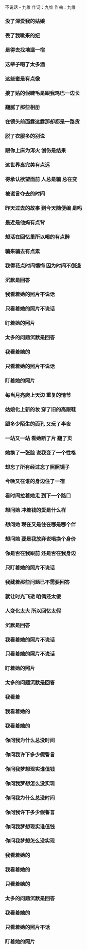 不说话 - 九维
作词：九维
作曲：九维

### 没了深爱我的姑娘
### 丢了我呲来的妞
### 是得去找地遛一宿
### 这辈子喝了太多酒
### 这些蜜是有点像
### 接了贴的假睫毛是跟我鸡巴一边长
### 翻腻了那些相册
### 在镜头前面露这露那却都是一路货
### 脱了衣服多的别说
### 跟你上床为泻火 创伤是结果
### 这世界离完美有点远
### 得承认欲望面前 人总是骗 总在变
### 被谎言夺去的时间
### 昨天过去的故事 到今天随便编 是吗
### 最近是他妈有点背
### 想活在回忆里所以喝的有点醉
### 骗来骗去有点累
### 我得花点时间懊悔 因为时间不倒退
### 沉默是回答
### 我看着她的照片不说话
### 只看着她的照片不说话
### 盯着她的照片
### 太多的问题沉默是回答
### 我看着她的
### 只看着她的照片不说话
### 盯着她的照片
### 每当月亮爬上天边 重复的情节
### 姑娘化上新的妆 穿了旧的高跟鞋
### 跟多少陌生的面孔 又玩了半夜
### 一站又一站 看她断了片 翻了页
### 她换了一张脸 说我变了一个性格
### 却忘了所有经过忘了照照镜子
### 今晚又在谁的身边住了一宿
### 看时间拉着她走 到下一个路口
### 想问她 冲着钱的爱是什么样
### 想问她 现在又是住在哪是哪个伴
### 想问她 要是我放弃说唱换个身价
### 你是否在我跟前 还是否在我身边
### 只盯着她的照片不说话
### 我藏着那些问题已不需要回答
### 就让时光飞逝 咱俩还太傻
### 人变化太大 所以回忆太假
### 沉默是回答
### 我看着她的照片不说话
### 只看着她的照片不说话
### 盯着她的照片
### 太多的问题沉默是回答
### 我看着
### 我看着她的
### 我看着她的
### 你问我为什么总没时间
### 你问我许下多少假誓言
### 你问我梦想现实谁值钱
### 你问我梦想怎么没实现
### 你问我为什么总没时间
### 你问我许下多少假誓言
### 你问我梦想现实谁值钱
### 你问我梦想怎么没实现
### 我看着她的
### 我看着她的
### 只看着她的
### 太多的问题沉默是回答
### 我看着她的
### 只看着她的照片不话
### 盯着她的照片
